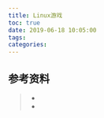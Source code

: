 ```yaml
---
title: Linux游戏
toc: true
date: 2019-06-18 10:05:00
tags:
categories:
---
```






## 参考资料
> - []()
> - []()
